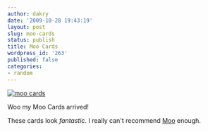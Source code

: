 ```yaml
---
author: dakry
date: '2009-10-28 19:43:19'
layout: post
slug: moo-cards
status: publish
title: Moo Cards
wordpress_id: '263'
published: false
categories:
- random
---
```


[![moo cards](http://farm4.static.flickr.com/3121/4054478780_d6c51e2715.jpg)](
http://farm4.static.flickr.com/3121/4054478780_d6c51e2715_b.jpg)

Woo my Moo Cards arrived!

These cards look _fantastic_. I really can't recommend
[Moo](http://us.moo.com/en/) enough.

